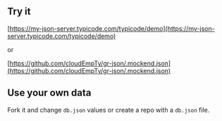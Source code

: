 ## Try it

[https://my-json-server.typicode.com/typicode/demo](https://my-json-server.typicode.com/typicode/demo)

or

[https://github.com/cloudEmpTy/gr-json/.mockend.json](https://github.com/cloudEmpTy/gr-json/.mockend.json)

## Use your own data

Fork it and change `db.json` values or create a repo with a `db.json` file.
